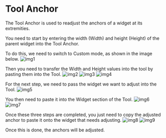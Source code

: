 # Tool Anchor

The Tool Anchor is used to readjust the anchors of a widget at its extremities.




You need to start by entering the width (Width) and height (Height) of the parent widget into the Tool Anchor.

To do this, we need to switch to Custom mode, as shown in the image below.
![img1](https://github.com/Foskcru/ToolAnchor/assets/93185667/7ff65ffa-0d94-4687-849a-f624089e1474)

Then you need to transfer the Width and Height values into the tool by pasting them into the Tool.
![img2](https://github.com/Foskcru/ToolAnchor/assets/93185667/9b4265ea-48e1-41c5-8935-a3078d47c109)
![img3](https://github.com/Foskcru/ToolAnchor/assets/93185667/06fb5ce3-d038-44fa-8ede-38343e9368c8)
![img4](https://github.com/Foskcru/ToolAnchor/assets/93185667/e99df95a-2ecf-4406-b6e6-c4588c77a2df)

For the next step, we need to pass the widget we want to adjust into the Tool.
![img5](https://github.com/Foskcru/ToolAnchor/assets/93185667/1a2fc8fb-fcac-4276-9a72-2af818633b66)

You then need to paste it into the Widget section of the Tool.
![img6](https://github.com/Foskcru/ToolAnchor/assets/93185667/d2e6bddc-424f-4e6f-b27b-8da8ea36d2fb)
![img7](https://github.com/Foskcru/ToolAnchor/assets/93185667/c48c9731-40a2-422f-bbbd-ea4bd291585b)

Once these three steps are completed, you just need to copy the adjusted anchor to paste it onto the widget that needs adjusting.
![img8](https://github.com/Foskcru/ToolAnchor/assets/93185667/9a296980-1733-4db3-952e-ca313782c6ff)
![img9](https://github.com/Foskcru/ToolAnchor/assets/93185667/c26d6b17-0f64-4b88-95e7-e80eeb18bc54)

Once this is done, the anchors will be adjusted.
